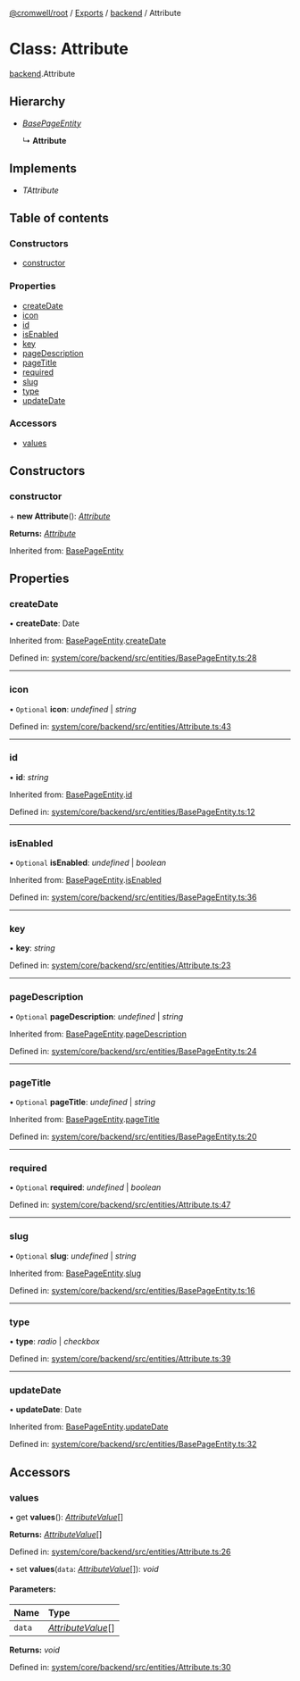 [@cromwell/root](../README.md) / [Exports](../modules.md) / [backend](../modules/backend.md) / Attribute

# Class: Attribute

[backend](../modules/backend.md).Attribute

## Hierarchy

* [*BasePageEntity*](backend.basepageentity.md)

  ↳ **Attribute**

## Implements

* *TAttribute*

## Table of contents

### Constructors

- [constructor](backend.attribute.md#constructor)

### Properties

- [createDate](backend.attribute.md#createdate)
- [icon](backend.attribute.md#icon)
- [id](backend.attribute.md#id)
- [isEnabled](backend.attribute.md#isenabled)
- [key](backend.attribute.md#key)
- [pageDescription](backend.attribute.md#pagedescription)
- [pageTitle](backend.attribute.md#pagetitle)
- [required](backend.attribute.md#required)
- [slug](backend.attribute.md#slug)
- [type](backend.attribute.md#type)
- [updateDate](backend.attribute.md#updatedate)

### Accessors

- [values](backend.attribute.md#values)

## Constructors

### constructor

\+ **new Attribute**(): [*Attribute*](backend.attribute.md)

**Returns:** [*Attribute*](backend.attribute.md)

Inherited from: [BasePageEntity](backend.basepageentity.md)

## Properties

### createDate

• **createDate**: Date

Inherited from: [BasePageEntity](backend.basepageentity.md).[createDate](backend.basepageentity.md#createdate)

Defined in: [system/core/backend/src/entities/BasePageEntity.ts:28](https://github.com/CromwellCMS/Cromwell/blob/b0001b2/system/core/backend/src/entities/BasePageEntity.ts#L28)

___

### icon

• `Optional` **icon**: *undefined* \| *string*

Defined in: [system/core/backend/src/entities/Attribute.ts:43](https://github.com/CromwellCMS/Cromwell/blob/b0001b2/system/core/backend/src/entities/Attribute.ts#L43)

___

### id

• **id**: *string*

Inherited from: [BasePageEntity](backend.basepageentity.md).[id](backend.basepageentity.md#id)

Defined in: [system/core/backend/src/entities/BasePageEntity.ts:12](https://github.com/CromwellCMS/Cromwell/blob/b0001b2/system/core/backend/src/entities/BasePageEntity.ts#L12)

___

### isEnabled

• `Optional` **isEnabled**: *undefined* \| *boolean*

Inherited from: [BasePageEntity](backend.basepageentity.md).[isEnabled](backend.basepageentity.md#isenabled)

Defined in: [system/core/backend/src/entities/BasePageEntity.ts:36](https://github.com/CromwellCMS/Cromwell/blob/b0001b2/system/core/backend/src/entities/BasePageEntity.ts#L36)

___

### key

• **key**: *string*

Defined in: [system/core/backend/src/entities/Attribute.ts:23](https://github.com/CromwellCMS/Cromwell/blob/b0001b2/system/core/backend/src/entities/Attribute.ts#L23)

___

### pageDescription

• `Optional` **pageDescription**: *undefined* \| *string*

Inherited from: [BasePageEntity](backend.basepageentity.md).[pageDescription](backend.basepageentity.md#pagedescription)

Defined in: [system/core/backend/src/entities/BasePageEntity.ts:24](https://github.com/CromwellCMS/Cromwell/blob/b0001b2/system/core/backend/src/entities/BasePageEntity.ts#L24)

___

### pageTitle

• `Optional` **pageTitle**: *undefined* \| *string*

Inherited from: [BasePageEntity](backend.basepageentity.md).[pageTitle](backend.basepageentity.md#pagetitle)

Defined in: [system/core/backend/src/entities/BasePageEntity.ts:20](https://github.com/CromwellCMS/Cromwell/blob/b0001b2/system/core/backend/src/entities/BasePageEntity.ts#L20)

___

### required

• `Optional` **required**: *undefined* \| *boolean*

Defined in: [system/core/backend/src/entities/Attribute.ts:47](https://github.com/CromwellCMS/Cromwell/blob/b0001b2/system/core/backend/src/entities/Attribute.ts#L47)

___

### slug

• `Optional` **slug**: *undefined* \| *string*

Inherited from: [BasePageEntity](backend.basepageentity.md).[slug](backend.basepageentity.md#slug)

Defined in: [system/core/backend/src/entities/BasePageEntity.ts:16](https://github.com/CromwellCMS/Cromwell/blob/b0001b2/system/core/backend/src/entities/BasePageEntity.ts#L16)

___

### type

• **type**: *radio* \| *checkbox*

Defined in: [system/core/backend/src/entities/Attribute.ts:39](https://github.com/CromwellCMS/Cromwell/blob/b0001b2/system/core/backend/src/entities/Attribute.ts#L39)

___

### updateDate

• **updateDate**: Date

Inherited from: [BasePageEntity](backend.basepageentity.md).[updateDate](backend.basepageentity.md#updatedate)

Defined in: [system/core/backend/src/entities/BasePageEntity.ts:32](https://github.com/CromwellCMS/Cromwell/blob/b0001b2/system/core/backend/src/entities/BasePageEntity.ts#L32)

## Accessors

### values

• get **values**(): [*AttributeValue*](backend.attributevalue.md)[]

**Returns:** [*AttributeValue*](backend.attributevalue.md)[]

Defined in: [system/core/backend/src/entities/Attribute.ts:26](https://github.com/CromwellCMS/Cromwell/blob/b0001b2/system/core/backend/src/entities/Attribute.ts#L26)

• set **values**(`data`: [*AttributeValue*](backend.attributevalue.md)[]): *void*

#### Parameters:

Name | Type |
:------ | :------ |
`data` | [*AttributeValue*](backend.attributevalue.md)[] |

**Returns:** *void*

Defined in: [system/core/backend/src/entities/Attribute.ts:30](https://github.com/CromwellCMS/Cromwell/blob/b0001b2/system/core/backend/src/entities/Attribute.ts#L30)
